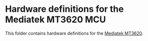 # Hardware definitions for the Mediatek MT3620 MCU

This folder contains hardware definitions for the [Mediatek MT3620](https://aka.ms/mt3620mediatek).
